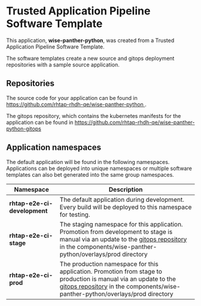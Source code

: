 # Trusted Application Pipeline Software Template

This application, **wise-panther-python**, was created from a Trusted Application Pipeline Software Template.

The software templates create a new source and gitops deployment repositories with a sample source application. 

## Repositories

The source code for your application can be found in [https://github.com/rhtap-rhdh-qe/wise-panther-python ](https://github.com/rhtap-rhdh-qe/wise-panther-python ).
 
The gitops repository, which contains the kubernetes manifests for the application can be found in 
[https://github.com/rhtap-rhdh-qe/wise-panther-python-gitops ](https://github.com/rhtap-rhdh-qe/wise-panther-python-gitops ) 

## Application namespaces 

The default application will be found in the following namespaces. Applications can be deployed into unique namespaces or multiple software templates can also bet generated into the same group namespaces.  

|  Namespace   |  Description   |  
| -------- | -------- |   
| **rhtap-e2e-ci-development** | The default application during development. Every build will be deployed to this namespace for testing. | 
| **rhtap-e2e-ci-stage** | The staging namespace for this application. Promotion from development to stage is manual via an update to the [gitops repository](https://github.com/rhtap-rhdh-qe/wise-panther-python-gitops ) in the components/wise-panther-python/overlays/prod directory |  
| **rhtap-e2e-ci-prod** | The production namespace for this application. Promotion from stage to production is manual via an update to the [gitops repository](https://github.com/rhtap-rhdh-qe/wise-panther-python-gitops ) in the components/wise-panther-python/overlays/prod directory | 